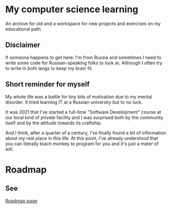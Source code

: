 # My computer science learning

An archive for old and a workspace for new projects and exercises on my educational path.

## Disclaimer

If someone happens to get here: I'm from Russia and sometimes I need to write
some code for Russian-speaking folks to look at. Although I often try to write in 
both langs to keep my brain fit.

## Short reminder for myself

My whole life was a battle for tiny bits of motivation due to my mental disorder.
It tried learning IT at a Russian university but to no luck.

It was 2021 that I've started a full-time "Software Development" course at our local kind of private facility and I was surprised both by the community itself and by the attitude towards its craftship.

And I think, after a quarter of a century, I've finally found a bit of information about my real place in this life. At this point, I've already understood that you can literally teach monkey to program for you and it's just a mater of will.

# Roadmap

## See

[Roadmap page](https://github.com/DoronovIV/computer-science-learning/wiki/Roadmap)
